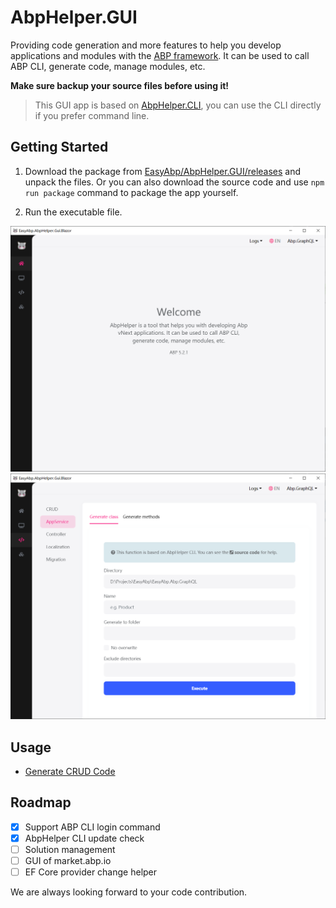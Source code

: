 # AbpHelper.GUI

Providing code generation and more features to help you develop applications and modules with the [ABP framework](https://abp.io). It can be used to call ABP CLI, generate code, manage modules, etc.

**Make sure backup your source files before using it!**

> This GUI app is based on [AbpHelper.CLI](https://github.com/EasyAbp/AbpHelper.CLI), you can use the CLI directly if you prefer command line.

## Getting Started

1. Download the package from [EasyAbp/AbpHelper.GUI/releases](https://github.com/EasyAbp/AbpHelper.GUI/releases) and unpack the files. Or you can also download the source code and use `npm run package` command to package the app yourself.

2. Run the executable file.

![preview 1](/abphelper/AbpHelper.GUI/images/preview1.png)
![preview 2](/abphelper/AbpHelper.GUI/images/preview2.png)

## Usage

* [Generate CRUD Code](/abphelper/AbpHelper.GUI/AbpHelper-CLI/Generate-CRUD-Code/Usage.md)

## Roadmap

- [x] Support ABP CLI login command
- [x] AbpHelper CLI update check
- [ ] Solution management
- [ ] GUI of market.abp.io
- [ ] EF Core provider change helper

We are always looking forward to your code contribution.
